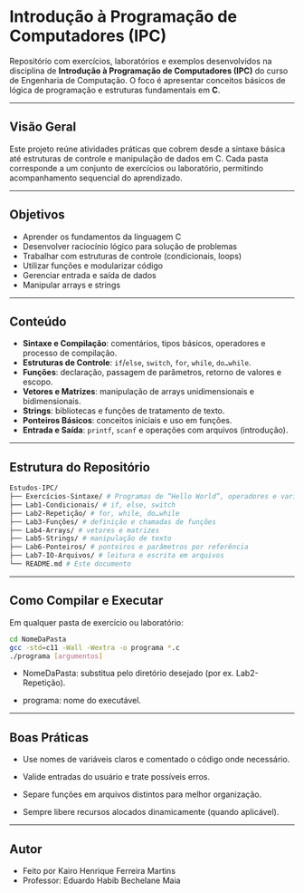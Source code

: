 # Introdução à Programação de Computadores (IPC)

Repositório com exercícios, laboratórios e exemplos desenvolvidos na disciplina de **Introdução à Programação de Computadores (IPC)** do curso de Engenharia de Computação. O foco é apresentar conceitos básicos de lógica de programação e estruturas fundamentais em **C**.

---

## Visão Geral

Este projeto reúne atividades práticas que cobrem desde a sintaxe básica até estruturas de controle e manipulação de dados em C. Cada pasta corresponde a um conjunto de exercícios ou laboratório, permitindo acompanhamento sequencial do aprendizado.

---

## Objetivos

- Aprender os fundamentos da linguagem C  
- Desenvolver raciocínio lógico para solução de problemas  
- Trabalhar com estruturas de controle (condicionais, loops)  
- Utilizar funções e modularizar código  
- Gerenciar entrada e saída de dados  
- Manipular arrays e strings  
---

## Conteúdo

- **Sintaxe e Compilação**: comentários, tipos básicos, operadores e processo de compilação.  
- **Estruturas de Controle**: `if`/`else`, `switch`, `for`, `while`, `do…while`.  
- **Funções**: declaração, passagem de parâmetros, retorno de valores e escopo.  
- **Vetores e Matrizes**: manipulação de arrays unidimensionais e bidimensionais.  
- **Strings**: bibliotecas e funções de tratamento de texto.  
- **Ponteiros Básicos**: conceitos iniciais e uso em funções.  
- **Entrada e Saída**: `printf`, `scanf` e operações com arquivos (introdução).  
---

## Estrutura do Repositório
```bash
Estudos-IPC/
├── Exercícios-Sintaxe/ # Programas de “Hello World”, operadores e variáveis
├── Lab1-Condicionais/ # if, else, switch
├── Lab2-Repetição/ # for, while, do…while
├── Lab3-Funções/ # definição e chamadas de funções
├── Lab4-Arrays/ # vetores e matrizes
├── Lab5-Strings/ # manipulação de texto
├── Lab6-Ponteiros/ # ponteiros e parâmetros por referência
├── Lab7-IO-Arquivos/ # leitura e escrita em arquivos
└── README.md # Este documento
```

---

## Como Compilar e Executar

Em qualquer pasta de exercício ou laboratório:


```bash
cd NomeDaPasta
gcc -std=c11 -Wall -Wextra -o programa *.c
./programa [argumentos]
```
- NomeDaPasta: substitua pelo diretório desejado (por ex. Lab2-Repetição).

- programa: nome do executável.

---
## Boas Práticas

- Use nomes de variáveis claros e comentado o código onde necessário.

- Valide entradas do usuário e trate possíveis erros.

- Separe funções em arquivos distintos para melhor organização.

- Sempre libere recursos alocados dinamicamente (quando aplicável).
---
## Autor

- Feito por Kairo Henrique Ferreira Martins
- Professor: Eduardo Habib Bechelane Maia
